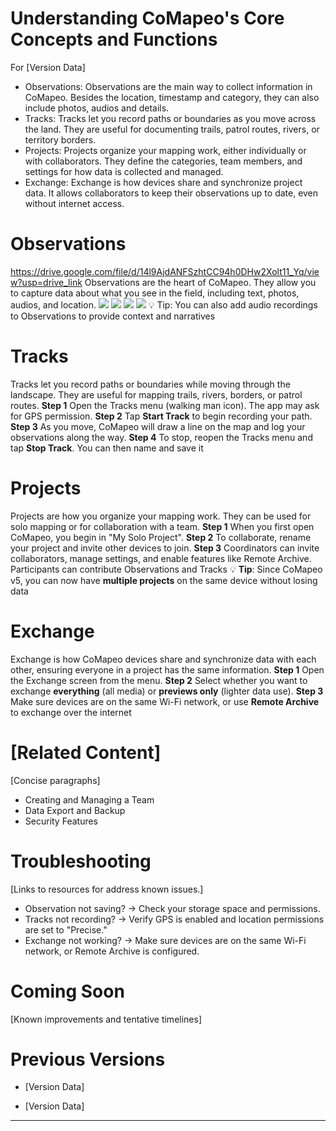 # Understanding CoMapeo's Core Concepts and Functions
For [Version Data]

-   Observations: Observations are the main way to collect information
    in CoMapeo. Besides the location, timestamp and category, they can
    also include photos, audios and details.
-   Tracks: Tracks let you record paths or boundaries as you move across
    the land. They are useful for documenting trails, patrol routes,
    rivers, or territory borders.
-   Projects: Projects organize your mapping work, either individually
    or with collaborators. They define the categories, team members, and
    settings for how data is collected and managed.
-   Exchange: Exchange is how devices share and synchronize project
    data. It allows collaborators to keep their observations up to date,
    even without internet access.
# Observations
<https://drive.google.com/file/d/14l9AjdANFSzhtCC94h0DHw2Xolt11_Yq/view?usp=drive_link>
Observations are the heart of CoMapeo. They allow you to capture data
about what you see in the field, including text, photos, audios, and
location.
![](../../../../context/content_deck/images/image76.jpg)
![](../../../../context/content_deck/images/image42.jpg)
![](../../../../context/content_deck/images/image30.jpg)
![](../../../../context/content_deck/images/image77.jpg)
💡 Tip: You can also add audio recordings to Observations to provide
context and narratives
# Tracks

Tracks let you record paths or boundaries while moving through the
landscape. They are useful for mapping trails, rivers, borders, or
patrol routes.
**Step 1**
Open the Tracks menu (walking man icon).
The app may ask for GPS permission.
**Step 2**
Tap **Start Track** to begin recording your
path.
**Step 3**
As you move, CoMapeo will draw a line on
the map and log your observations along the
way.
**Step 4**
To stop, reopen the Tracks menu and tap
**Stop Track**. You can then name and save
it
# Projects

Projects are how you organize your mapping work. They can be used for
solo mapping or for collaboration with a team.
**Step 1**
When you first open CoMapeo, you begin in
"My Solo Project".
**Step 2**
To collaborate, rename your project and
invite other devices to join.
**Step 3**
Coordinators can invite collaborators,
manage settings, and enable features like
Remote Archive. Participants can contribute
Observations and Tracks
💡 **Tip**: Since CoMapeo v5, you can now have **multiple projects** on
the same device without losing data
# Exchange

Exchange is how CoMapeo devices share and synchronize data with each
other, ensuring everyone in a project has the same information.
**Step 1**
Open the Exchange screen from the menu.
**Step 2**
Select whether you want to exchange
**everything** (all media) or **previews
only** (lighter data use).
**Step 3**
Make sure devices are on the same Wi-Fi
network, or use **Remote Archive** to
exchange over the internet
# [Related Content]
[Concise paragraphs]
-   Creating and Managing a Team
-   Data Export and Backup
-   Security Features
# Troubleshooting
[Links to resources for address known issues.]
-   Observation not saving? → Check your storage space and permissions.
-   Tracks not recording? → Verify GPS is enabled and location
    permissions are set to "Precise."
-   Exchange not working? → Make sure devices are on the same Wi-Fi
    network, or Remote Archive is configured.
# Coming Soon
[Known improvements and tentative timelines]
# Previous Versions

-   [Version Data]

-   [Version Data]

----
